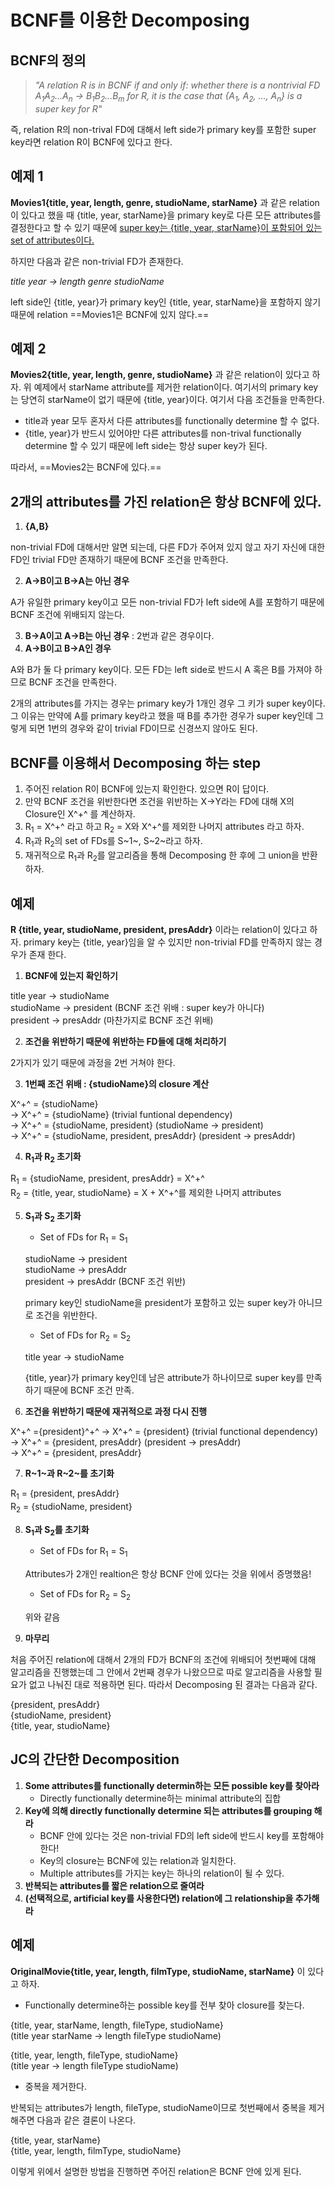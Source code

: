 # BCNF를 이용한 Decomposing

## BCNF의 정의

> *"A relation R is in BCNF if and only if: whether there is a nontrivial FD A<sub>1</sub>A<sub>2</sub>...A<sub>n</sub> → B<sub>1</sub>B<sub>2</sub>...B<sub>m</sub> for R, it is the case that {A<sub>1</sub>, A<sub>2</sub>, ..., A<sub>n</sub>} is a super key for R"*

즉, relation R의 non-trival FD에 대해서 left side가 primary key를 포함한 super key라면 relation R이 BCNF에 있다고 한다.



## 예제 1

**Movies1{title, year, length, genre, studioName, starName}** 과 같은 relation이 있다고 했을 때 {title, year, starName}을 primary key로 다른 모든 attributes를 결정한다고 할 수 있기 때문에 <u>super key는 {title, year, starName}이 포함되어 있는 set of attributes이다.</u>

하지만 다음과 같은 non-trivial FD가 존재한다.

*title year → length genre studioName*

left side인 {title, year}가 primary key인 {title, year, starName}을 포함하지 않기 때문에 relation ==Movies1은 BCNF에 있지 않다.==



## 예제 2

**Movies2{title, year, length, genre, studioName}** 과 같은 relation이 있다고 하자. 위 예제에서 starName attribute를 제거한 relation이다. 여기서의 primary key는 당연히 starName이 없기 때문에 {title, year}이다. 여기서 다음 조건들을 만족한다.

* title과 year 모두 혼자서 다른 attributes를 functionally determine 할 수 없다.
* {title, year}가 반드시 있어야만 다른 attributes를 non-trival functionally determine 할 수 있기 때문에 left side는 항상 super key가 된다. 

따라서, ==Movies2는 BCNF에 있다.==



## 2개의 attributes를 가진 relation은 항상 BCNF에 있다.

1. **{A,B}**

non-trivial FD에 대해서만 알면 되는데, 다른 FD가 주어져 있지 않고 자기 자신에 대한 FD인 trivial FD만 존재하기 때문에 BCNF 조건을 만족한다.

2. **A→B이고 B→A는 아닌 경우**

A가 유일한 primary key이고 모든 non-trivial FD가 left side에 A를 포함하기 때문에 BCNF 조건에 위배되지 않는다.

3. **B→A이고 A→B는 아닌 경우** : 2번과 같은 경우이다.
4. **A→B이고 B→A인 경우**

A와 B가 둘 다 primary key이다. 모든 FD는 left side로 반드시 A 혹은 B를 가져야 하므로 BCNF 조건을 만족한다.

2개의 attributes를 가지는 경우는 primary key가 1개인 경우 그 키가 super key이다. 그 이유는 만약에 A를 primary key라고 했을 때 B를 추가한 경우가 super key인데 그렇게 되면 1번의 경우와 같이 trivial FD이므로 신경쓰지 않아도 된다. 



## BCNF를 이용해서 Decomposing 하는 step

1. 주어진 relation R이 BCNF에 있는지 확인한다. 있으면 R이 답이다.
2. 만약 BCNF 조건을 위반한다면 조건을 위반하는 X→Y라는 FD에 대해  X의 Closure인 X^+^ 를 계산하자.
3. R<sub>1</sub> = X^+^ 라고 하고 R<sub>2</sub> = X와 X^+^를 제외한 나머지 attributes 라고 하자.
4. R<sub>1</sub>과 R<sub>2</sub>의 set of FDs를 S~1~, S~2~라고 하자.
5. 재귀적으로 R<sub>1</sub>과 R<sub>2</sub>를 알고리즘을 통해 Decomposing 한 후에 그 union을 반환하자.



## 예제

**R {title, year, studioName, president, presAddr}** 이라는 relation이 있다고 하자. primary key는 {title, year}임을 알 수 있지만 non-trivial FD를 만족하지 않는 경우가 존재 한다.

1. **BCNF에 있는지 확인하기**

title year → studioName  
studioName → president (BCNF 조건 위배 : super key가 아니다)  
president → presAddr (마찬가지로 BCNF 조건 위배)

2. **조건을 위반하기 때문에 위반하는 FD들에 대해 처리하기**

2가지가 있기 때문에 과정을 2번 거쳐야 한다.

3. **1번째 조건 위배 : {studioName}의 closure 계산**

X^+^ = {studioName}  
→ X^+^ = {studioName} (trivial funtional dependency)  
→ X^+^ = {studioName, president} (studioName → president)  
→ X^+^ = {studioName, president, presAddr} (president → presAddr)

4. **R<sub>1</sub>과 R<sub>2</sub> 초기화**

R<sub>1</sub> = {studioName, president, presAddr} = X^+^  
R<sub>2</sub> = {title, year, studioName} = X + X^+^를 제외한 나머지 attributes

5. **S<sub>1</sub>과 S<sub>2</sub> 초기화**

   * Set of FDs for R<sub>1</sub> = S<sub>1</sub>

   studioName → president  
   studioName → presAddr  
   president → presAddr (BCNF 조건 위반)  

   primary key인 studioName을 president가 포함하고 있는 super key가 아니므로 조건을 위반한다.

   * Set of FDs for R<sub>2</sub> = S<sub>2</sub>

   title year → studioName

   {title, year}가 primary key인데 남은 attribute가 하나이므로 super key를 만족하기 때문에 BCNF 조건 만족.

6. **조건을 위반하기 때문에 재귀적으로 과정 다시 진행**

X^+^ ={president}^+^
→ X^+^ = {president} (trivial functional dependency)  
→ X^+^ = {president, presAddr} (president → presAddr)  
→ X^+^ = {president, presAddr}

7. **R~1~과 R~2~를 초기화**

R<sub>1</sub> = {president, presAddr}  
R<sub>2</sub> = {studioName, president}

8. **S<sub>1</sub>과 S<sub>2</sub>를 초기화**

   * Set of FDs for R<sub>1</sub> = S<sub>1</sub>

   Attributes가 2개인 realtion은 항상 BCNF 안에 있다는 것을 위에서 증명했음!

   *  Set of FDs for R<sub>2</sub> = S<sub>2</sub>

   위와 같음

9. **마무리**

처음 주어진 relation에 대해서 2개의 FD가 BCNF의 조건에 위배되어 첫번째에 대해 알고리즘을 진행했는데 그 안에서 2번째 경우가 나왔으므로 따로 알고리즘을 사용할 필요가 없고 나눠진 대로 적용하면 된다. 따라서 Decomposing 된 결과는 다음과 같다.

{president, presAddr}  
{studioName, president}  
{title, year, studioName}



## JC의 간단한 Decomposition

1. **Some attributes를 functionally determin하는 모든 possible key를 찾아라**
   * Directly functionally determine하는 minimal attribute의 집합
2. **Key에 의해 directly functionally determine 되는 attributes를 grouping 해라**
   * BCNF 안에 있다는 것은 non-trivial FD의 left side에 반드시 key를 포함해야 한다!
   * Key의 closure는 BCNF에 있는 relation과 일치한다.
   * Multiple attributes를 가지는 key는 하나의 relation이 될 수 있다.
3. **반복되는 attributes를 짧은 relation으로 줄여라**
4. **(선택적으로, artificial key를 사용한다면) relation에 그 relationship을 추가해라**



## 예제

**OriginalMovie{title, year, length, filmType, studioName, starName}** 이 있다고 하자.

* Functionally determine하는 possible key를 전부 찾아 closure를 찾는다.

{title, year, starName, length, fileType, studioName}  
(title year starName → length fileType studioName)

{title, year, length, fileType, studioName}  
(title year → length fileType studioName)

* 중복을 제거한다.

반복되는 attributes가 length, fileType, studioName이므로 첫번째에서 중복을 제거해주면 다음과 같은 결론이 나온다.

{title, year, starName}  
{title, year, length, filmType, studioName}

이렇게 위에서 설명한 방법을 진행하면 주어진 relation은 BCNF 안에 있게 된다.


